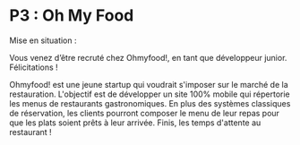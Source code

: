 # P3 : Oh My Food

Mise en situation :

Vous venez d’être recruté chez Ohmyfood!, en tant que développeur junior. Félicitations !

Ohmyfood! est une jeune startup qui voudrait s'imposer sur le marché de la restauration. 
L'objectif est de développer un site 100% mobile qui répertorie les menus de restaurants gastronomiques. 
En plus des systèmes classiques de réservation, les clients pourront composer le menu de leur repas pour que les plats soient prêts à leur arrivée. 
Finis, les temps d'attente au restaurant !

